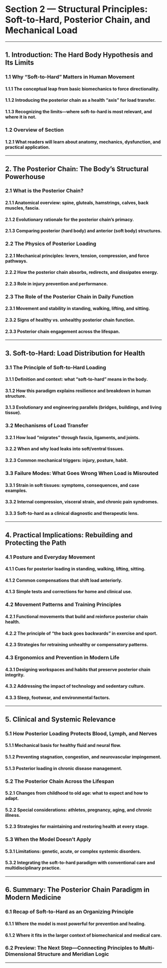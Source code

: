 # **Section 2 — Structural Principles: Soft-to-Hard, Posterior Chain, and Mechanical Load**

---

## **1. Introduction: The Hard Body Hypothesis and Its Limits**

### 1.1 Why “Soft-to-Hard” Matters in Human Movement

#### 1.1.1 The conceptual leap from basic biomechanics to force directionality.

#### 1.1.2 Introducing the posterior chain as a health “axis” for load transfer.

#### 1.1.3 Recognizing the limits—where soft-to-hard is most relevant, and where it is not.

### 1.2 Overview of Section

#### 1.2.1 What readers will learn about anatomy, mechanics, dysfunction, and practical application.

---

## **2. The Posterior Chain: The Body’s Structural Powerhouse**

### 2.1 What is the Posterior Chain?

#### 2.1.1 Anatomical overview: spine, gluteals, hamstrings, calves, back muscles, fascia.

#### 2.1.2 Evolutionary rationale for the posterior chain’s primacy.

#### 2.1.3 Comparing posterior (hard body) and anterior (soft body) structures.

### 2.2 The Physics of Posterior Loading

#### 2.2.1 Mechanical principles: levers, tension, compression, and force pathways.

#### 2.2.2 How the posterior chain absorbs, redirects, and dissipates energy.

#### 2.2.3 Role in injury prevention and performance.

### 2.3 The Role of the Posterior Chain in Daily Function

#### 2.3.1 Movement and stability in standing, walking, lifting, and sitting.

#### 2.3.2 Signs of healthy vs. unhealthy posterior chain function.

#### 2.3.3 Posterior chain engagement across the lifespan.

---

## **3. Soft-to-Hard: Load Distribution for Health**

### 3.1 The Principle of Soft-to-Hard Loading

#### 3.1.1 Definition and context: what “soft-to-hard” means in the body.

#### 3.1.2 How this paradigm explains resilience and breakdown in human structure.

#### 3.1.3 Evolutionary and engineering parallels (bridges, buildings, and living tissue).

### 3.2 Mechanisms of Load Transfer

#### 3.2.1 How load “migrates” through fascia, ligaments, and joints.

#### 3.2.2 When and why load leaks into soft/ventral tissues.

#### 3.2.3 Common mechanical triggers: injury, posture, habit.

### 3.3 Failure Modes: What Goes Wrong When Load is Misrouted

#### 3.3.1 Strain in soft tissues: symptoms, consequences, and case examples.

#### 3.3.2 Internal compression, visceral strain, and chronic pain syndromes.

#### 3.3.3 Soft-to-hard as a clinical diagnostic and therapeutic lens.

---

## **4. Practical Implications: Rebuilding and Protecting the Path**

### 4.1 Posture and Everyday Movement

#### 4.1.1 Cues for posterior loading in standing, walking, lifting, sitting.

#### 4.1.2 Common compensations that shift load anteriorly.

#### 4.1.3 Simple tests and corrections for home and clinical use.

### 4.2 Movement Patterns and Training Principles

#### 4.2.1 Functional movements that build and reinforce posterior chain health.

#### 4.2.2 The principle of “the back goes backwards” in exercise and sport.

#### 4.2.3 Strategies for retraining unhealthy or compensatory patterns.

### 4.3 Ergonomics and Prevention in Modern Life

#### 4.3.1 Designing workspaces and habits that preserve posterior chain integrity.

#### 4.3.2 Addressing the impact of technology and sedentary culture.

#### 4.3.3 Sleep, footwear, and environmental factors.

---

## **5. Clinical and Systemic Relevance**

### 5.1 How Posterior Loading Protects Blood, Lymph, and Nerves

#### 5.1.1 Mechanical basis for healthy fluid and neural flow.

#### 5.1.2 Preventing stagnation, congestion, and neurovascular impingement.

#### 5.1.3 Posterior loading in chronic disease management.

### 5.2 The Posterior Chain Across the Lifespan

#### 5.2.1 Changes from childhood to old age: what to expect and how to adapt.

#### 5.2.2 Special considerations: athletes, pregnancy, aging, and chronic illness.

#### 5.2.3 Strategies for maintaining and restoring health at every stage.

### 5.3 When the Model Doesn’t Apply

#### 5.3.1 Limitations: genetic, acute, or complex systemic disorders.

#### 5.3.2 Integrating the soft-to-hard paradigm with conventional care and multidisciplinary practice.

---

## **6. Summary: The Posterior Chain Paradigm in Modern Medicine**

### 6.1 Recap of Soft-to-Hard as an Organizing Principle

#### 6.1.1 Where the model is most powerful for prevention and healing.

#### 6.1.2 Where it fits in the larger context of biomechanical and medical care.

### 6.2 Preview: The Next Step—Connecting Principles to Multi-Dimensional Structure and Meridian Logic

---


